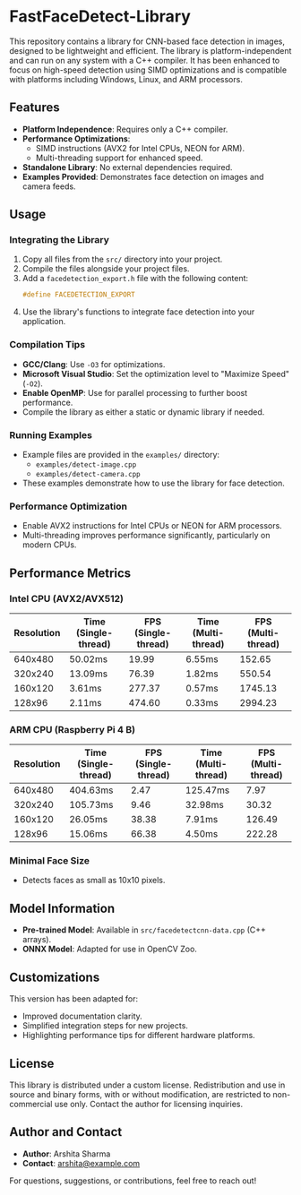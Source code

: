 # FastFaceDetect-Library

This repository contains a library for CNN-based face detection in images, designed to be lightweight and efficient. The library is platform-independent and can run on any system with a C++ compiler. It has been enhanced to focus on high-speed detection using SIMD optimizations and is compatible with platforms including Windows, Linux, and ARM processors.

## Features

- **Platform Independence**: Requires only a C++ compiler.
- **Performance Optimizations**:
  - SIMD instructions (AVX2 for Intel CPUs, NEON for ARM).
  - Multi-threading support for enhanced speed.
- **Standalone Library**: No external dependencies required.
- **Examples Provided**: Demonstrates face detection on images and camera feeds.

## Usage

### Integrating the Library

1. Copy all files from the `src/` directory into your project.
2. Compile the files alongside your project files.
3. Add a `facedetection_export.h` file with the following content:
   ```cpp
   #define FACEDETECTION_EXPORT
   ```
4. Use the library's functions to integrate face detection into your application.

### Compilation Tips

- **GCC/Clang**: Use `-O3` for optimizations.
- **Microsoft Visual Studio**: Set the optimization level to "Maximize Speed" (`-O2`).
- **Enable OpenMP**: Use for parallel processing to further boost performance.
- Compile the library as either a static or dynamic library if needed.

### Running Examples

- Example files are provided in the `examples/` directory:
  - `examples/detect-image.cpp`
  - `examples/detect-camera.cpp`
- These examples demonstrate how to use the library for face detection.

### Performance Optimization

- Enable AVX2 instructions for Intel CPUs or NEON for ARM processors.
- Multi-threading improves performance significantly, particularly on modern CPUs.

## Performance Metrics

### Intel CPU (AVX2/AVX512)

| Resolution | Time (Single-thread) | FPS (Single-thread) | Time (Multi-thread) | FPS (Multi-thread) |
| ---------- | -------------------- | ------------------- | ------------------- | ------------------ |
| 640x480    | 50.02ms              | 19.99               | 6.55ms              | 152.65             |
| 320x240    | 13.09ms              | 76.39               | 1.82ms              | 550.54             |
| 160x120    | 3.61ms               | 277.37              | 0.57ms              | 1745.13            |
| 128x96     | 2.11ms               | 474.60              | 0.33ms              | 2994.23            |

### ARM CPU (Raspberry Pi 4 B)

| Resolution | Time (Single-thread) | FPS (Single-thread) | Time (Multi-thread) | FPS (Multi-thread) |
| ---------- | -------------------- | ------------------- | ------------------- | ------------------ |
| 640x480    | 404.63ms             | 2.47                | 125.47ms            | 7.97               |
| 320x240    | 105.73ms             | 9.46                | 32.98ms             | 30.32              |
| 160x120    | 26.05ms              | 38.38               | 7.91ms              | 126.49             |
| 128x96     | 15.06ms              | 66.38               | 4.50ms              | 222.28             |

### Minimal Face Size

- Detects faces as small as 10x10 pixels.

## Model Information

- **Pre-trained Model**: Available in `src/facedetectcnn-data.cpp` (C++ arrays).
- **ONNX Model**: Adapted for use in OpenCV Zoo.

## Customizations

This version has been adapted for:
- Improved documentation clarity.
- Simplified integration steps for new projects.
- Highlighting performance tips for different hardware platforms.

## License

This library is distributed under a custom license. Redistribution and use in source and binary forms, with or without modification, are restricted to non-commercial use only. Contact the author for licensing inquiries.

## Author and Contact

- **Author**: Arshita Sharma
- **Contact**: [arshita@example.com](mailto:arshita@example.com)

For questions, suggestions, or contributions, feel free to reach out!

